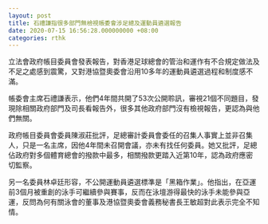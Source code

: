 ```yaml
---
layout: post
title: 石禮謙指很多部門無檢視帳委會涉足總及運動員遴選報告
date: 2020-07-15 16:56:28.000000000 +08:00
categories: rthk
---
```


立法會政府帳目委員會發表報告，對香港足球總會的管治和運作有不合規定做法及不足之處感到震驚，又對港協暨奧委會沿用10多年的運動員遴選過程和制度感不滿。

帳委會主席石禮謙表示，他們4年間共開了53次公開聆訊，審視21個不同題目，發現除相關政府部門及司長看報告外，很多其他政府部門沒有檢視報告，更認為與他們無關。

政府帳目委員會委員陳淑莊批評，足總審計委員會委任的召集人事實上並非召集人，只是一名主席，因他4年間未召開會議，亦未有找任何委員。她又批評，足總佔政府對多個體育總會的撥款中最多，相關撥款更踏入近第10年，認為政府應密切監察。

另一名委員林卓廷形容，不公開運動員遴選標準是「黑箱作業」。他指出，在亞運前3個月被重創的泳手可繼續參與賽事，反而在泳壇游得最快的泳手未能參與亞運，反問為何有關泳會的董事及港協暨奧委會義務秘書長王敏超對此表示完全不知情。
